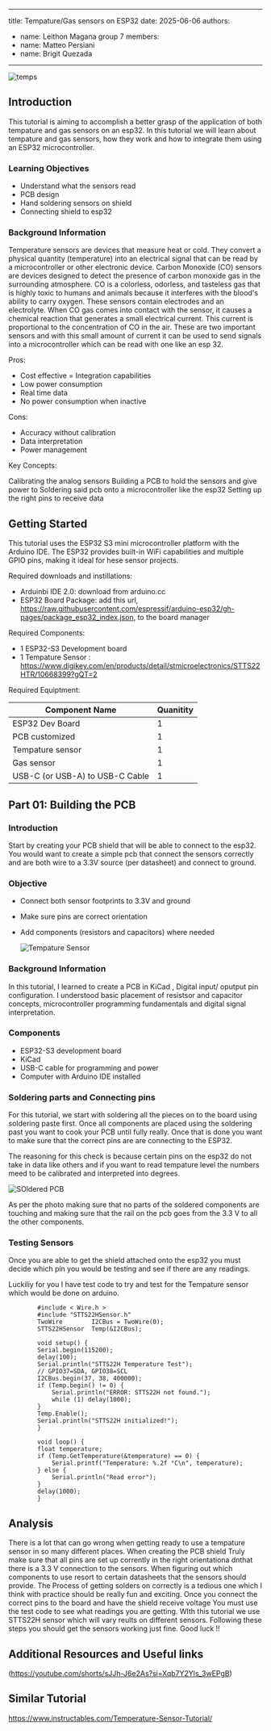 
---
title: Tempature/Gas sensors on ESP32
date: 2025-06-06
authors:
  - name: Leithon Magana
group 7 members:
  - name: Matteo Persiani
  - name: Brigit Quezada
---

![temps](https://github.com/user-attachments/assets/b44e258c-bfcb-4bb0-8968-baa13a49d127)


## Introduction

This tutorial is aiming to accomplish a better grasp of the application of both tempature and gas sensors on an esp32. In this tutorial we will learn about tempature and gas sensors, how they work and how to integrate them using an ESP32 microcontroller. 

### Learning Objectives

- Understand what the sensors read
- PCB design
- Hand soldering sensors on shield
- Connecting shield to esp32


### Background Information

Temperature sensors are devices that measure heat or cold. They convert a physical quantity (temperature) into an electrical signal that can be read by a microcontroller or other electronic device. Carbon Monoxide (CO) sensors are devices designed to detect the presence of carbon monoxide gas in the surrounding atmosphere. CO is a colorless, odorless, and tasteless gas that is highly toxic to humans and animals because it interferes with the blood's ability to carry oxygen. These sensors contain electrodes and an electrolyte. When CO gas comes into contact with the sensor, it causes a chemical reaction that generates a small electrical current. This current is proportional to the concentration of CO in the air. These are two important sensors and with this small amount of current it can be used to send signals into a microcontroller which can be read with one like an esp 32. 

Pros:

- Cost effective
= Integration capabilities
- Low power consumption
- Real time data
- No power consumption when inactive

Cons:

- Accuracy without calibration
- Data interpretation
- Power management
  
Key Concepts:

Calibrating the analog sensors
Building a PCB to hold the sensors and give power to
Soldering said pcb onto a microcontroller like the esp32
Setting up the right pins to receive data

## Getting Started

This tutorial uses the ESP32 S3 mini microcontroller platform with the Arduino IDE. The ESP32 provides built-in WiFi capabilities and multiple GPIO pins, making it ideal for hese sensor projects.

Required downloads and instillations: 
- Arduinbi IDE 2.0: download from arduino.cc
- ESP32 Board Package: add this url, https://raw.githubusercontent.com/espressif/arduino-esp32/gh-pages/package_esp32_index.json, to the board manager

Required Components: 
- 1 ESP32-S3 Development board
- 1 Tempature Sensor : https://www.digikey.com/en/products/detail/stmicroelectronics/STTS22HTR/10668399?gQT=2

Required Equiptment: 

| Component Name | Quanitity |
| -------------- | --------- |
|ESP32 Dev Board | 1 |
| PCB customized | 1 |
| Tempature sensor | 1 |
| Gas sensor | 1 |
| USB-C (or USB-A) to USB-C Cable | 1 | 


## Part 01: Building the PCB

### Introduction

Start by creating your PCB shield that will be able to connect to the esp32. You would want to create a simple pcb that connect the sensors correctly and are both wire to a 3.3V source (per datasheet) and connect to ground. 

### Objective

- Connect both sensor footprints to 3.3V and ground
- Make sure pins are correct orientation
- Add components (resistors and capacitors) where needed

  ![Tempature Sensor](https://github.com/user-attachments/assets/8ab652f8-beeb-49ae-8f48-de97208e5a9a)


### Background Information

In this tutorial, I learned to create a PCB in KiCad , Digital input/ oputput pin configuration. I understood basic placement of resistsor and capacitor concepts, microcontroller programming fundamentals and digital signal interpretation.

### Components

- ESP32-S3 development board
- KiCad 
- USB-C cable for programming and power
- Computer with Arduino IDE installed

### Soldering parts and Connecting pins

For this tutorial, we start with soldering all the pieces on to the board using soldering paste first. Once all components are placed using the soldering past you want to cook your PCB until fully really. Once that is done you want to make sure that the correct pins are are connecting to the ESP32. 

The reasoning for this check is because certain pins on the esp32 do not take in data like others and if you want to read tempature level the numbers meed to be calibrated and interpreted into degrees.

![SOldered PCB](https://github.com/user-attachments/assets/83d99b1b-919c-4193-80ad-e40a7a286862)

As per the photo making sure that no parts of the soldered components are touching and making sure that the rail on the pcb goes from the 3.3 V to all the other components.


### Testing Sensors

Once you are able to get the shield attached onto the esp32 you must decide which pin you would be testing and see if there are any readings.

Luckiliy for you I have test code to try and test for the Tempature sensor which would be done on arduino. 

            #include < Wire.h >
            #include "STTS22HSensor.h"
            TwoWire        I2CBus = TwoWire(0);
            STTS22HSensor  Temp(&I2CBus);

            void setup() {
            Serial.begin(115200);
            delay(100);
            Serial.println("STTS22H Temperature Test");
            // GPIO37=SDA, GPIO38=SCL
            I2CBus.begin(37, 38, 400000);
            if (Temp.begin() != 0) {
                Serial.println("ERROR: STTS22H not found.");
                while (1) delay(1000);
            }
            Temp.Enable();
            Serial.println("STTS22H initialized!");
            }

            void loop() {
            float temperature;
            if (Temp.GetTemperature(&temperature) == 0) {
                Serial.printf("Temperature: %.2f °C\n", temperature);
            } else {
                Serial.println("Read error");
            }
            delay(1000);
            }

## Analysis
There is a lot that can go wrong when getting ready to use a tempature sensor in so many different places. When creating the PCB shield Truly make sure that all pins are set up corrently in the right orientationa dnthat there is a 3.3 V connection to the sensors. When figuring out which components to use resort to certain datasheets that the sensors should provide. The Process of getting solders on correctly is a tedious one which I think with practice should be really fun and exciting. Once you connect the correct pins to the board and have the shield receive voltage You must use the test code to see what readings you are getting. WIth this tutorial we use STTS22H sensor which will vary reults on different sensors. Following these steps you should get the sensors working just fine. Good luck !!

## Additional Resources and Useful links

(https://youtube.com/shorts/sJJh-J6e2As?si=Xqb7Y2Yls_3wEPgB)

## Similar Tutorial
https://www.instructables.com/Temperature-Sensor-Tutorial/
